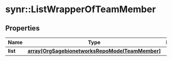 # synr::ListWrapperOfTeamMember


## Properties
Name | Type | Description | Notes
------------ | ------------- | ------------- | -------------
**list** | [**array[OrgSagebionetworksRepoModelTeamMember]**](org.sagebionetworks.repo.model.TeamMember.md) |  | [optional] 


